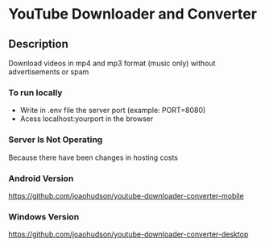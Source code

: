 # YouTube Downloader and Converter

## Description
Download videos in mp4 and mp3 format (music only) without advertisements or spam

### To run locally
- Write in .env file the server port (example: PORT=8080)
- Acess localhost:yourport in the browser

### Server Is Not Operating
Because there have been changes in hosting costs

### Android Version
https://github.com/joaohudson/youtube-downloader-converter-mobile

### Windows Version
https://github.com/joaohudson/youtube-downloader-converter-desktop
